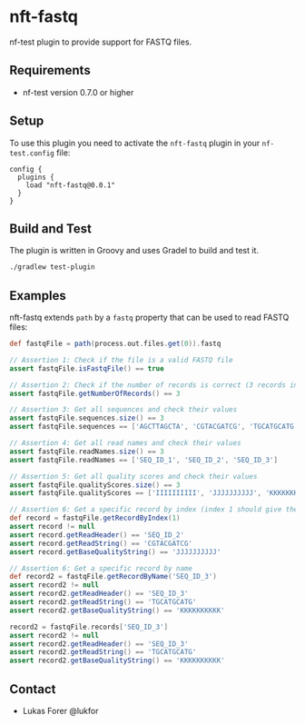 # nft-fastq

nf-test plugin to provide support for FASTQ files.

## Requirements

- nf-test version 0.7.0 or higher

## Setup

To use this plugin you need to activate the `nft-fastq` plugin in your `nf-test.config` file:

```
config {
  plugins {
    load "nft-fastq@0.0.1"
  }
}
```

## Build and Test

The plugin is written in Groovy and uses Gradel to build and test it.

```bash
./gradlew test-plugin 
```

## Examples

nft-fastq extends `path` by a `fastq` property that can be used to read FASTQ files:

```groovy
def fastqFile = path(process.out.files.get(0)).fastq

// Assertion 1: Check if the file is a valid FASTQ file
assert fastqFile.isFastqFile() == true

// Assertion 2: Check if the number of records is correct (3 records in the provided test file)
assert fastqFile.getNumberOfRecords() == 3

// Assertion 3: Get all sequences and check their values
assert fastqFile.sequences.size() == 3
assert fastqFile.sequences == ['AGCTTAGCTA', 'CGTACGATCG', 'TGCATGCATG']

// Assertion 4: Get all read names and check their values
assert fastqFile.readNames.size() == 3
assert fastqFile.readNames == ['SEQ_ID_1', 'SEQ_ID_2', 'SEQ_ID_3']

// Assertion 5: Get all quality scores and check their values
assert fastqFile.qualityScores.size() == 3
assert fastqFile.qualityScores == ['IIIIIIIIII', 'JJJJJJJJJJ', 'KKKKKKKKKK']

// Assertion 6: Get a specific record by index (index 1 should give the second record)
def record = fastqFile.getRecordByIndex(1)
assert record != null
assert record.getReadHeader() == 'SEQ_ID_2'
assert record.getReadString() == 'CGTACGATCG'
assert record.getBaseQualityString() == 'JJJJJJJJJJ'

// Assertion 6: Get a specific record by name
def record2 = fastqFile.getRecordByName('SEQ_ID_3')
assert record2 != null
assert record2.getReadHeader() == 'SEQ_ID_3'
assert record2.getReadString() == 'TGCATGCATG'
assert record2.getBaseQualityString() == 'KKKKKKKKKK'

record2 = fastqFile.records['SEQ_ID_3']
assert record2 != null
assert record2.getReadHeader() == 'SEQ_ID_3'
assert record2.getReadString() == 'TGCATGCATG'
assert record2.getBaseQualityString() == 'KKKKKKKKKK'
```

## Contact

- Lukas Forer @lukfor
